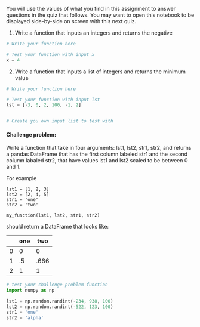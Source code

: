 
You will use the values of what you find in this assignment to answer questions in the quiz that follows. You may want to open this notebook to be displayed side-by-side on screen with this next quiz.

1. Write a function that inputs an integers and returns the negative


```python
# Write your function here
```


```python
# Test your function with input x
x = 4
```

2. Write a function that inputs a list of integers and returns the minimum value


```python
# Write your function here

```


```python
# Test your function with input lst
lst = [-3, 0, 2, 100, -1, 2]


# Create you own input list to test with
```

#### Challenge problem:  
Write a function that take in four arguments: lst1, lst2, str1, str2, and returns a pandas DataFrame that has the first column labeled str1 and the second column labaled str2, that have values lst1 and lst2 scaled to be between 0 and 1.

For example
```
lst1 = [1, 2, 3]
lst2 = [2, 4, 5]
str1 = 'one'
str2 = 'two'

my_function(lst1, lst2, str1, str2)
``` 
should return a DataFrame that looks like:



|  <i></i> | one | two |
| --- | --- | --- |
| 0 | 0 | 0 |
| 1 | .5 | .666 |
| 2 | 1 | 1 |




```python
# test your challenge problem function
import numpy as np

lst1 = np.random.randint(-234, 938, 100)
lst2 = np.random.randint(-522, 123, 100)
str1 = 'one'
str2 = 'alpha'
```
